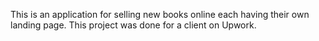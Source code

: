 This is an application for selling new books online each having their own landing page. This project was done for a client on Upwork.
